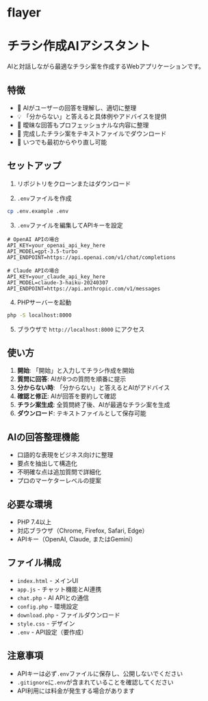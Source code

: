 # flayer

# チラシ作成AIアシスタント

AIと対話しながら最適なチラシ案を作成するWebアプリケーションです。

## 特徴

- 🤖 AIがユーザーの回答を理解し、適切に整理
- 💡 「分からない」と答えると具体例やアドバイスを提供
- 📝 曖昧な回答もプロフェッショナルな内容に整理
- 📄 完成したチラシ案をテキストファイルでダウンロード
- 🔄 いつでも最初からやり直し可能

## セットアップ

1. リポジトリをクローンまたはダウンロード

2. `.env`ファイルを作成
```bash
cp .env.example .env
```

3. `.env`ファイルを編集してAPIキーを設定
```env
# OpenAI APIの場合
API_KEY=your_openai_api_key_here
API_MODEL=gpt-3.5-turbo
API_ENDPOINT=https://api.openai.com/v1/chat/completions

# Claude APIの場合
API_KEY=your_claude_api_key_here
API_MODEL=claude-3-haiku-20240307
API_ENDPOINT=https://api.anthropic.com/v1/messages
```

4. PHPサーバーを起動
```bash
php -S localhost:8000
```

5. ブラウザで `http://localhost:8000` にアクセス

## 使い方

1. **開始**: 「開始」と入力してチラシ作成を開始
2. **質問に回答**: AIが8つの質問を順番に提示
3. **分からない時**: 「分からない」と答えるとAIがアドバイス
4. **確認と修正**: AIが回答を要約して確認
5. **チラシ案生成**: 全質問終了後、AIが最適なチラシ案を生成
6. **ダウンロード**: テキストファイルとして保存可能

## AIの回答整理機能

- 口語的な表現をビジネス向けに整理
- 要点を抽出して構造化
- 不明確な点は追加質問で詳細化
- プロのマーケターレベルの提案

## 必要な環境

- PHP 7.4以上
- 対応ブラウザ（Chrome, Firefox, Safari, Edge）
- APIキー（OpenAI, Claude, またはGemini）

## ファイル構成

- `index.html` - メインUI
- `app.js` - チャット機能とAI連携
- `chat.php` - AI APIとの通信
- `config.php` - 環境設定
- `download.php` - ファイルダウンロード
- `style.css` - デザイン
- `.env` - API設定（要作成）

## 注意事項

- APIキーは必ず`.env`ファイルに保存し、公開しないでください
- `.gitignore`に`.env`が含まれていることを確認してください
- API利用には料金が発生する場合があります